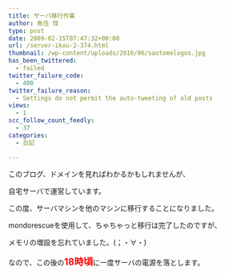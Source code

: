 ```yaml
---
title: サーバ移行作業
author: 魚住 惇
type: post
date: 2009-02-15T07:47:32+00:00
url: /server-ikou-2-374.html
thumbnail: /wp-content/uploads/2016/06/saotomelogos.jpg
has_been_twittered:
  - failed
twitter_failure_code:
  - 400
twitter_failure_reason:
  - Settings do not permit the auto-tweeting of old posts
views:
  - 1
scc_follow_count_feedly:
  - 37
categories:
  - 日記

---
```

このブログ、ドメインを見ればわかるかもしれませんが、</p> 

自宅サーバで運営しています。</p> 

この度、サーバマシンを他のマシンに移行することになりました。

mondorescueを使用して、ちゃちゃっと移行は完了したのですが、</p> 

メモリの増設を忘れていました。(；・∀・)</p> 

なので、この後の<span style="color: red; font-size: 14pt;"><b>18時頃</b></span>に一度サーバの電源を落とします。